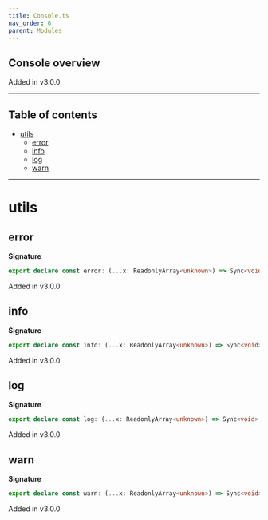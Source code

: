 ```yaml
---
title: Console.ts
nav_order: 6
parent: Modules
---
```


## Console overview

Added in v3.0.0

---

<h2 class="text-delta">Table of contents</h2>

- [utils](#utils)
  - [error](#error)
  - [info](#info)
  - [log](#log)
  - [warn](#warn)

---

# utils

## error

**Signature**

```ts
export declare const error: (...x: ReadonlyArray<unknown>) => Sync<void>
```

Added in v3.0.0

## info

**Signature**

```ts
export declare const info: (...x: ReadonlyArray<unknown>) => Sync<void>
```

Added in v3.0.0

## log

**Signature**

```ts
export declare const log: (...x: ReadonlyArray<unknown>) => Sync<void>
```

Added in v3.0.0

## warn

**Signature**

```ts
export declare const warn: (...x: ReadonlyArray<unknown>) => Sync<void>
```

Added in v3.0.0
